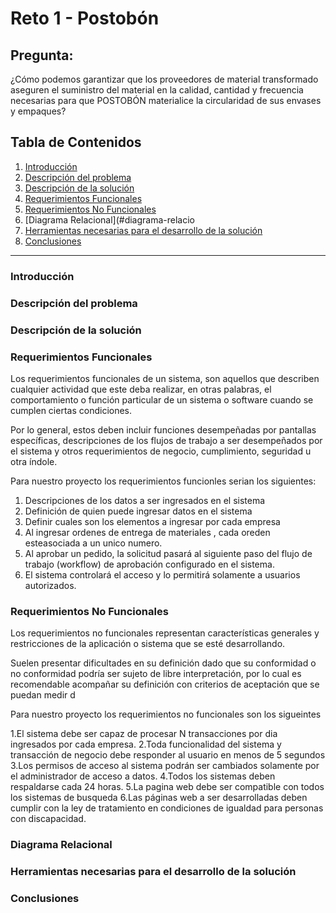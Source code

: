 # Reto 1 - Postobón

## Pregunta:
¿Cómo podemos garantizar que los proveedores de material transformado aseguren el suministro del material en la calidad, cantidad y frecuencia necesarias para que POSTOBÓN materialice la circularidad de sus envases y empaques?

## Tabla de Contenidos
1. [Introducción](#introducción)
2. [Descripción del problema](#descripción-del-problema)
3. [Descripción de la solución](#descripción-de-la-solución)
4. [Requerimientos Funcionales](#requerimientos-funcionales)
5. [Requerimientos No Funcionales](#requerimientos-no-funcionales)
6. [Diagrama Relacional](#diagrama-relacio
7. [Herramientas necesarias para el desarrollo de la solución](#herramientas-necesarias-para-el-desarrollo-de-la-solución)
8. [Conclusiones](#conclusiones)

***

### Introducción
### Descripción del problema
### Descripción de la solución 
### Requerimientos Funcionales
Los requerimientos funcionales de un sistema, son aquellos que describen cualquier actividad que este deba realizar, en otras palabras, el comportamiento o función particular de un sistema o software cuando se cumplen ciertas condiciones.

Por lo general, estos deben incluir funciones desempeñadas por pantallas específicas, descripciones de los flujos de trabajo a ser desempeñados por el sistema y otros requerimientos de negocio, cumplimiento, seguridad u otra índole.

Para nuestro proyecto los requerimientos funcionles serian los siguientes:
1. Descripciones de los datos a ser ingresados en el sistema
2. Definición de quien puede ingresar datos en el sistema
3. Definir cuales son los elementos a ingresar por cada empresa
4. Al ingresar ordenes de entrega de materiales , cada oreden esteasociada a un unico numero.
5. Al aprobar un pedido, la solicitud pasará al siguiente paso del flujo de trabajo (workflow) de aprobación configurado en el sistema.
6. El sistema controlará el acceso y lo permitirá solamente a usuarios autorizados.
### Requerimientos No Funcionales
Los requerimientos no funcionales representan características generales y restricciones de la aplicación o sistema que se esté desarrollando.

Suelen presentar dificultades en su definición dado que su conformidad o no conformidad podría ser sujeto de libre interpretación, por lo cual es recomendable acompañar su definición con criterios de aceptación que se puedan medir d

Para nuestro proyecto los requerimientos no funcionales son los sigueintes

1.El sistema debe ser capaz de procesar N transacciones por dia ingresados por cada empresa.
2.Toda funcionalidad del sistema y transacción de negocio debe responder al usuario en menos de 5 segundos
3.Los permisos de acceso al sistema podrán ser cambiados solamente por el administrador de acceso a datos.
4.Todos los sistemas deben respaldarse cada 24 horas.
5.La pagina web debe ser compatible con todos los sistemas de busqueda
6.Las páginas web a ser desarrolladas deben cumplir con la ley de tratamiento en condiciones de igualdad para personas con discapacidad.

### Diagrama Relacional
### Herramientas necesarias para el desarrollo de la solución
### Conclusiones
